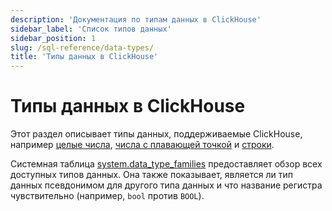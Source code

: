 ```yaml
---
description: 'Документация по типам данных в ClickHouse'
sidebar_label: 'Список типов данных'
sidebar_position: 1
slug: /sql-reference/data-types/
title: 'Типы данных в ClickHouse'
---
```



# Типы данных в ClickHouse

Этот раздел описывает типы данных, поддерживаемые ClickHouse, например [целые числа](int-uint.md), [числа с плавающей точкой](float.md) и [строки](string.md).

Системная таблица [system.data_type_families](/operations/system-tables/data_type_families) предоставляет
обзор всех доступных типов данных.
Она также показывает, является ли тип данных псевдонимом для другого типа данных и что название регистра чувствительно (например, `bool` против `BOOL`).
